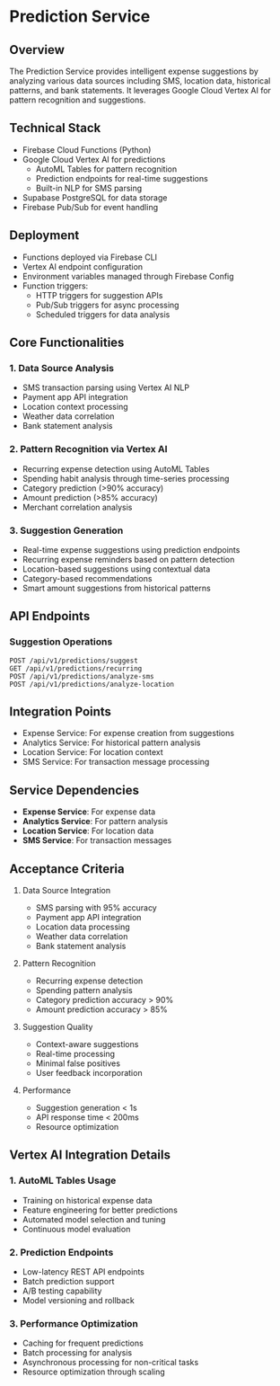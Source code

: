 # Prediction Service

## Overview
The Prediction Service provides intelligent expense suggestions by analyzing various data sources including SMS, location data, historical patterns, and bank statements. It leverages Google Cloud Vertex AI for pattern recognition and suggestions.

## Technical Stack
- Firebase Cloud Functions (Python)
- Google Cloud Vertex AI for predictions
  * AutoML Tables for pattern recognition
  * Prediction endpoints for real-time suggestions
  * Built-in NLP for SMS parsing
- Supabase PostgreSQL for data storage
- Firebase Pub/Sub for event handling

## Deployment
- Functions deployed via Firebase CLI
- Vertex AI endpoint configuration
- Environment variables managed through Firebase Config
- Function triggers:
  * HTTP triggers for suggestion APIs
  * Pub/Sub triggers for async processing
  * Scheduled triggers for data analysis

## Core Functionalities

### 1. Data Source Analysis
- SMS transaction parsing using Vertex AI NLP
- Payment app API integration
- Location context processing
- Weather data correlation
- Bank statement analysis

### 2. Pattern Recognition via Vertex AI
- Recurring expense detection using AutoML Tables
- Spending habit analysis through time-series processing
- Category prediction (>90% accuracy)
- Amount prediction (>85% accuracy)
- Merchant correlation analysis

### 3. Suggestion Generation
- Real-time expense suggestions using prediction endpoints
- Recurring expense reminders based on pattern detection
- Location-based suggestions using contextual data
- Category-based recommendations
- Smart amount suggestions from historical patterns

## API Endpoints

### Suggestion Operations
```
POST /api/v1/predictions/suggest
GET /api/v1/predictions/recurring
POST /api/v1/predictions/analyze-sms
POST /api/v1/predictions/analyze-location
```

## Integration Points
- Expense Service: For expense creation from suggestions
- Analytics Service: For historical pattern analysis
- Location Service: For location context
- SMS Service: For transaction message processing

## Service Dependencies
- **Expense Service**: For expense data
- **Analytics Service**: For pattern analysis
- **Location Service**: For location data
- **SMS Service**: For transaction messages

## Acceptance Criteria

1. Data Source Integration
   - SMS parsing with 95% accuracy
   - Payment app API integration
   - Location data processing
   - Weather data correlation
   - Bank statement analysis

2. Pattern Recognition
   - Recurring expense detection
   - Spending pattern analysis
   - Category prediction accuracy > 90%
   - Amount prediction accuracy > 85%

3. Suggestion Quality
   - Context-aware suggestions
   - Real-time processing
   - Minimal false positives
   - User feedback incorporation

4. Performance
   - Suggestion generation < 1s
   - API response time < 200ms
   - Resource optimization

## Vertex AI Integration Details

### 1. AutoML Tables Usage
- Training on historical expense data
- Feature engineering for better predictions
- Automated model selection and tuning
- Continuous model evaluation

### 2. Prediction Endpoints
- Low-latency REST API endpoints
- Batch prediction support
- A/B testing capability
- Model versioning and rollback

### 3. Performance Optimization
- Caching for frequent predictions
- Batch processing for analysis
- Asynchronous processing for non-critical tasks
- Resource optimization through scaling
